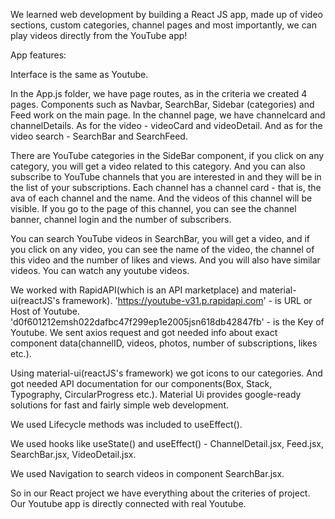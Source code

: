 We learned web development by building a React JS app, made up of video sections, custom categories, channel pages and most importantly, we can play videos directly from the YouTube app!

App features:

Interface is the same as Youtube.  

In the App.js folder, we have page routes, as in the criteria we created 4 pages. Components such as Navbar, SearchBar, Sidebar (categories) and Feed work on the main page. In the channel page, we have channelcard and channelDetails. 
As for the video - videoCard and videoDetail. And as for the video search - SearchBar and SearchFeed.

There are YouTube categories in the SideBar component, if you click on any category, you will get a video related to this category.
And you can also subscribe to YouTube channels that you are interested in and they will be in the list of your subscriptions.
Each channel has a channel card - that is, the ava of each channel and the name. And the videos of this channel will be visible.
If you go to the page of this channel, you can see the channel banner, channel login and the number of subscribers.

You can search YouTube videos in SearchBar, you will get a video, and if you click on any video, you can see the name of the video, the channel of this video and the number of likes and views. And you will also have similar videos. You can watch any 
youtube videos.

We worked with RapidAPI(which is an API marketplace) and material-ui(reactJS's framework).
'https://youtube-v31.p.rapidapi.com' - is URL or Host of Youtube.
'd0f601212emsh022dafbc47f299ep1e2005jsn618db42847fb' - is the Key of Youtube.
We sent axios request and got needed info about exact component data(channelID, videos, photos, number of subscriptions, likes etc.).

Using material-ui(reactJS's framework) we got icons to our categories. And got needed API 
documentation for our components(Box, Stack, Typography, CircularProgress etc.).
Material Ui provides google-ready solutions for fast and fairly simple web development. 

We used Lifecycle methods was included to useEffect().

We used hooks like useState() and useEffect() - ChannelDetail.jsx, Feed.jsx, SearchBar.jsx, VideoDetail.jsx.

We used Navigation to search videos in component SearchBar.jsx.

So in our React project we have everything about the criteries of project. Our Youtube app is directly connected
with real Youtube. 

